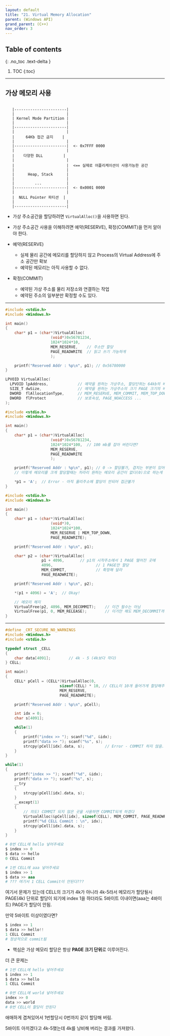 ```yaml
---
layout: default
title: "21. Virtual Memory Allocation"
parent: (Windows API)
grand_parent: (C++)
nav_order: 3
---
```


## Table of contents
{: .no_toc .text-delta }

1. TOC
{:toc}

---

## 가상 메모리 사용

```

   |-----------------------|
   |                       |
   | Kernel Mode Partition |
   |                       |
   |-----------------------|
   |                       |
   |     64Kb 접근 금지    |
   |                       |
   |-----------------------|  <- 0x7FFF 0000
   |                       |
   |    다양한 DLL         |
   |                       |
   |                       |  <== 실제로 어플리케이션이 사용가능한 공간
   |                       |
   |      Heap, Stack      |
   |                       |
   |         ...           |
   |-----------------------|  <- 0x0001 0000
   |                       |
   |  NULL Pointer 파티션  |
   |                       |
   |-----------------------|

```

* 가상 주소공간을 할당하려면 `VirtualAlloc()`을 사용하면 된다.
* 가상 주소공간 사용을 이해하려면 예약(RESERVE), 확정(COMMIT)을 먼저 알아야 한다.

* 예약(RESERVE)
    * 실제 물리 공간에 메모리를 할당하지 않고 Process의 Virtual Address에 주소 공간만 확보
    * 예약된 메모리는 아직 사용할 수 없다.
* 확정(COMMIT)
    * 예약된 가상 주소를 물리 저장소와 연결하는 작업
    * 예약된 주소의 일부분만 확정할 수도 있다.

---

```cpp
#include <stdio.h>
#include <Windows.h>

int main()
{
    char* p1 = (char*)VirtualAlloc(
                    (void*)0x56781234,
                    1024*1024*10,
                    MEM_RESERVE,    // 주소만 할당
                    PAGE_READWRITE  // 읽고 쓰기 가능하게
                    );

    printf("Reserved Addr : %p\n", p1); // 0x56780000
}
```

```cpp
LPVOID VirtualAlloc(
  LPVOID lpAddress,             // 예약을 원하는 가상주소, 할당단위는 64kb의 배수
  SIZE_T dwSize,                // 예약을 원하는 가상주소의 크기 PAGE 크기의 배수
  DWORD  flAllocationType,      // MEM_RESERVE, MEM_COMMIT, MEM_TOP_DOWN(웬만하면 높은 주소부터 메모리를 할당해 달라)
  DWORD  flProtect              // 보호속성, PAGE_NOACCESS ...
);
```

```cpp
#include <stdio.h>
#include <Windows.h>

int main()
{
    char* p1 = (char*)VirtualAlloc(
                    (void*)0x56781234,
                    1024*1024*100,  // 100 mb를 잡아 버린다면?
                    MEM_RESERVE,    
                    PAGE_READWRITE  
                    );

    printf("Reserved Addr : %p\n", p1); // 0 -> 할당불가, 겹치는 부분이 있어서 그럼
    // 이렇게 메모리를 크게 할당할때는 차라리 원하는 메모리 공간이 없다(0)으로 하는게 나음.

    *p1 = 'A';  // Error - 아직 물리주소에 할당이 안되어 접근불가
}
```

```cpp
#include <stdio.h>
#include <Windows.h>

int main()
{
    char* p1 = (char*)VirtualAlloc(
                    (void*)0,
                    1024*1024*100,
                    MEM_RESERVE | MEM_TOP_DOWN,
                    PAGE_READWRITE);

    printf("Reserved Addr : %p\n", p1);

    char* p2 = (char*)VirtualAlloc(
                p1 + 4096,       // p1의 시작주소에서 1 PAGE 떨어진 곳에
                4096,                   // 1 PAGE만 할당
                MEM_COMMIT,             // 확정해 달라
                PAGE_READWRITE);

    printf("Reserved Addr : %p\n", p2);

    *(p1 + 4096) = 'A';  // Okay!

    // 메모리 해지
    VirtualFree(p2, 4096, MEM_DECOMMIT);    // 이건 필수는 아님
    VirtualFree(p1, 0, MEM_RELEASE);        // 이거만 해도 MEM_DECOMMIT까지 자동 호출됨.
}
```

---

```cpp
#define _CRT_SECURE_NO_WARNINGS
#include <Windows.h>
#include <stdio.h>

typedef struct _CELL
{
    char data[4091];        // 4k - 5 (4k보다 작다)
} CELL;

int main()
{
    CELL* pCell = (CELL*)VirtualAlloc(0, 
                        sizeof(CELL) * 10, // CELL이 10개 들어가게 할당해주세요
                        MEM_RESERVE, 
                        PAGE_READWRITE);

    printf("Reserved Addr : %p\n", pCell);

    int idx = 0;
    char s[4091];

    while(1)
    {
        printf("index >> "); scanf("%d", &idx);
        printf("data >> "); scanf("%s", s);
        strcpy(pCell[idx].data, s);         // Error - COMMIT 하지 않음.
    }
}
```

```cpp
while(1)
{
    printf("index >> "); scanf("%d", &idx);
    printf("data >> "); scanf("%s", s);
    __try
    {
        strcpy(pCell[idx].data, s);
    }
    __except(1)
    {
        // 의도) COMMIT 되지 않은 곳을 사용하면 COMMIT되게 하겠다
        VirtualAlloc(&pCell[idx], sizeof(CELL), MEM_COMMIT, PAGE_READWRITE);
        printf("%d CELL Commit : \n", idx);
        strcpy(pCell[idx].data, s);
    }
}
```

```s
# 0번 CELL에 hello 넣어주세요
$ index >> 0
$ data >> hello
0 CELL Commit

# 1번 CELL에 aaa 넣어주세요
$ index >> 1
$ data >> aaa
# ??? 여기서 1 CELL Commit이 안된다???
```

여기서 문제가 있는데 CELL의 크기가 4k가 아니라 4k-5라서 메모리가 할당될시 <br>
PAGE(4k) 단위로 할당이 되기에 index 1을 하더라도 5바이트 이내이면(aaa는 4바이트) PAGE가 할당이 안됨.

만약 5바이트 이상이였다면?

```s
$ index >> 1
$ data >> hello!!
1 CELL Commit
# 정상적으로 commit됨
```

* 핵심은 가상 메모리 할당은 항상 **PAGE 크기 단위**로 이루어진다.

더 큰 문제는

```s
# 1번 CELL에 hello 넣어주세요
$ index >> 1
$ data >> hello
1 CELL Commit

# 0번 CELL에 world 넣어주세요
index >> 0
data >> world
# 0번 CELL이 할당이 안된다
```

애매하게 겹쳐있어서 1번할당시 0번까지 같이 할당해 버림.

5바이트 아끼겠다고 4k-5했는데 4k를 낭비해 버리는 결과를 가져왔다.